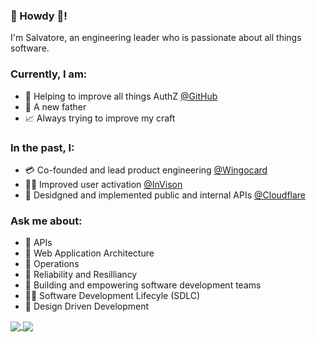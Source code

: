### 👋 Howdy 🤠!

I'm Salvatore, an engineering leader who is passionate about all things software.

### Currently, I am: 
* 💪 Helping to improve all things AuthZ [@GitHub](https://github.com/github)
* 👶 A new father
* 📈 Always trying to improve my craft


### In the past, I:
* 💳 Co-founded and lead product engineering [@Wingocard](https://github.com/wingocard)
* 👨‍🎨 Improved user activation [@InVison](https://github.com/invisionapp)
* 🤖 Desidgned and implemented public and internal APIs [@Cloudflare](https://github.com/cloudflare)

### Ask me about:
* 🚪 APIs
* 🕋 Web Application Architecture
* 🚨 Operations
* 🗿 Reliability and Resilliancy
* 👏 Building and empowering software development teams
* 🚴‍♂️ Software Development Lifecyle (SDLC)
* 🍥 Design Driven Development

<a href="https://github.com/anuraghazra/github-readme-stats">
  <img align="center" src="https://github-readme-stats.vercel.app/api/top-langs/?username=iToto&langs_count=10&layout=compact&theme=gruvbox&hide=python, javascript,html,css" />
</a>

<a href="https://github.com/anuraghazra/convoychat">
  <img align="center" src="https://github-readme-stats.vercel.app/api?username=iToto&count_private=true&show_icons=true&theme=gruvbox" />
</a>
